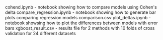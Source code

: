 
cohend.ipynb - notebook showing how to compare models using Cohen's delta
compare_regression.ipynb - notebook showing how to generate bar plots comparing regression models
comparison.csv 
plot_deltas.ipynb - notebook showsing how to plot the differences between models with error bars
xgboost_result.csv - results file for 2 methods with 10 folds of cross validation for 24 different datasets 
